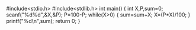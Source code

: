 #include<stdio.h>
#include<stdlib.h>
int main()
{
int X,P,sum=0;
scanf("%d%d",&X,&P);
P=100-P;
while(X>0)
{
sum=sum+X;
X=(P*X)/100;
}
printf("%d\n",sum);
return 0;
}

